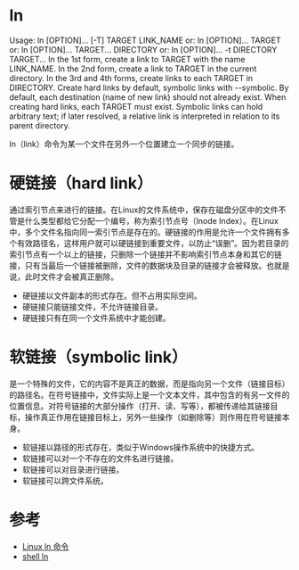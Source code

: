 ln
====
Usage: ln [OPTION]... [-T] TARGET LINK_NAME
  or:  ln [OPTION]... TARGET
  or:  ln [OPTION]... TARGET... DIRECTORY
  or:  ln [OPTION]... -t DIRECTORY TARGET...
In the 1st form, create a link to TARGET with the name LINK_NAME.
In the 2nd form, create a link to TARGET in the current directory.
In the 3rd and 4th forms, create links to each TARGET in DIRECTORY.
Create hard links by default, symbolic links with --symbolic.
By default, each destination (name of new link) should not already exist.
When creating hard links, each TARGET must exist.  Symbolic links can hold arbitrary text; if later resolved, a relative link is interpreted in relation to its parent directory.

ln（link）命令为某一个文件在另外一个位置建立一个同步的链接。

# 硬链接（hard link）
通过索引节点来进行的链接。在Linux的文件系统中，保存在磁盘分区中的文件不管是什么类型都给它分配一个编号，称为索引节点号（Inode Index）。在Linux中，多个文件名指向同一索引节点是存在的。硬链接的作用是允许一个文件拥有多个有效路径名，这样用户就可以硬链接到重要文件，以防止“误删”。因为若目录的索引节点有一个以上的链接，只删除一个链接并不影响索引节点本身和其它的链接，只有当最后一个链接被删除，文件的数据块及目录的链接才会被释放。也就是说，此时文件才会被真正删除。
 - 硬链接以文件副本的形式存在。但不占用实际空间。
 - 硬链接只能链接文件，不允许链接目录。
 - 硬链接只有在同一个文件系统中才能创建。

# 软链接（symbolic link）
是一个特殊的文件，它的内容不是真正的数据，而是指向另一个文件（链接目标）的路径名。在符号链接中，文件实际上是一个文本文件，其中包含的有另一文件的位置信息。对符号链接的大部分操作（打开、读、写等），都被传递给其链接目标，操作真正作用在链接目标上，另外一些操作（如删除等）则作用在符号链接本身。
 - 软链接以路径的形式存在，类似于Windows操作系统中的快捷方式。
 - 软链接可以对一个不存在的文件名进行链接。
 - 软链接可以对目录进行链接。
 - 软链接可以跨文件系统。


# 参考
 * [Linux ln 命令](https://www.runoob.com/linux/linux-comm-ln.html)
 * [shell ln](https://www.cnblogs.com/chenhuan001/p/6306735.html)
